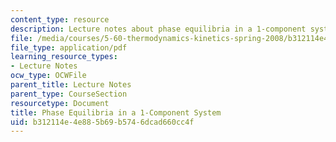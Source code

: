 ```yaml
---
content_type: resource
description: Lecture notes about phase equilibria in a 1-component system.
file: /media/courses/5-60-thermodynamics-kinetics-spring-2008/b312114e4e885b69b5746dcad660cc4f_lec_18.pdf
file_type: application/pdf
learning_resource_types:
- Lecture Notes
ocw_type: OCWFile
parent_title: Lecture Notes
parent_type: CourseSection
resourcetype: Document
title: Phase Equilibria in a 1-Component System
uid: b312114e-4e88-5b69-b574-6dcad660cc4f
---
```

